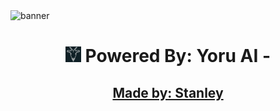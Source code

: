<img src="https://i.ibb.co/hMjB4hY/hello.gif" alt="banner">
<h1 align="center">
  <img src="./dashboard/images/logo-non-bg.png" width="25px"> Powered By: Yoru AI - 
</h1><h2 align="center">
  <a href="https://www.facebook.com/drakemarjhun.montefalco"> Made by: Stanley 
</h2>